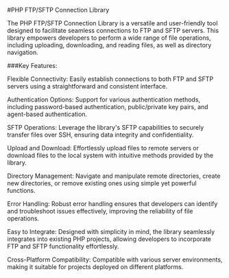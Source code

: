 #PHP FTP/SFTP Connection Library

The PHP FTP/SFTP Connection Library is a versatile and user-friendly tool designed to facilitate seamless connections to FTP and SFTP servers. This library empowers developers to perform a wide range of file operations, including uploading, downloading, and reading files, as well as directory navigation.

###Key Features:

Flexible Connectivity: Easily establish connections to both FTP and SFTP servers using a straightforward and consistent interface.

Authentication Options: Support for various authentication methods, including password-based authentication, public/private key pairs, and agent-based authentication.

SFTP Operations: Leverage the library's SFTP capabilities to securely transfer files over SSH, ensuring data integrity and confidentiality.

Upload and Download: Effortlessly upload files to remote servers or download files to the local system with intuitive methods provided by the library.

Directory Management: Navigate and manipulate remote directories, create new directories, or remove existing ones using simple yet powerful functions.

Error Handling: Robust error handling ensures that developers can identify and troubleshoot issues effectively, improving the reliability of file operations.

Easy to Integrate: Designed with simplicity in mind, the library seamlessly integrates into existing PHP projects, allowing developers to incorporate FTP and SFTP functionality effortlessly.

Cross-Platform Compatibility: Compatible with various server environments, making it suitable for projects deployed on different platforms.
